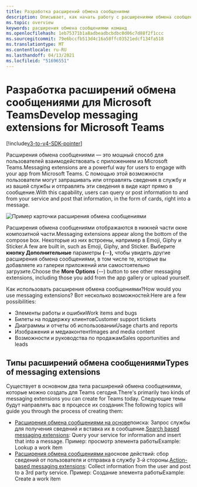 ```yaml
---
title: Разработка расширений обмена сообщениями
description: Описывает, как начать работу с расширениями обмена сообщениями в Microsoft Teams
ms.topic: overview
keywords: расширения обмена сообщениями команд
ms.openlocfilehash: 1eb75371b1a8adbeadbcbdbc0d06c7d88f2f1ccc
ms.sourcegitcommit: 79e6bccfb513d4c16a58ffc03521edcf134fa518
ms.translationtype: MT
ms.contentlocale: ru-RU
ms.lasthandoff: 04/13/2021
ms.locfileid: "51696551"
---
```

# <a name="develop-messaging-extensions-for-microsoft-teams"></a><span data-ttu-id="40be7-104">Разработка расширений обмена сообщениями для Microsoft Teams</span><span class="sxs-lookup"><span data-stu-id="40be7-104">Develop messaging extensions for Microsoft Teams</span></span>

[!include[v3-to-v4-SDK-pointer](~/includes/v3-to-v4-pointer-me.md)]

<span data-ttu-id="40be7-105">Расширения обмена сообщениями — это мощный способ для пользователей взаимодействовать с приложением из Microsoft Teams.</span><span class="sxs-lookup"><span data-stu-id="40be7-105">Messaging extensions are a powerful way for users to engage with your app from Microsoft Teams.</span></span> <span data-ttu-id="40be7-106">С помощью этой возможности пользователи могут запрашивать или отправлять сведения в службу и из вашей службы и отправлять эти сведения в виде карт прямо в сообщение.</span><span class="sxs-lookup"><span data-stu-id="40be7-106">With this capability, users can query or post information to and from your service and post that information, in the form of cards, right into a message.</span></span>

![Пример карточки расширения обмена сообщениями](~/assets/images/compose-extensions/ceexample.png)

<span data-ttu-id="40be7-108">Расширения обмена сообщениями отображаются в нижней части окне композитной части.</span><span class="sxs-lookup"><span data-stu-id="40be7-108">Messaging extensions appear along the bottom of the compose box.</span></span> <span data-ttu-id="40be7-109">Некоторые из них встроены, например в Emoji, Giphy и Sticker.</span><span class="sxs-lookup"><span data-stu-id="40be7-109">A few are built in, such as Emoji, Giphy, and Sticker.</span></span> <span data-ttu-id="40be7-110">Выберите **кнопку Дополнительные** параметры **(&#8943;),** чтобы увидеть другие расширения обмена сообщениями, в том числе те, которые вы добавляете из галереи приложений или самостоятельно загрузите.</span><span class="sxs-lookup"><span data-stu-id="40be7-110">Choose the **More Options** (**&#8943;**) button to see other messaging extensions, including those you add from the app gallery or upload yourself.</span></span>

<span data-ttu-id="40be7-111">Как использовать расширения обмена сообщениями?</span><span class="sxs-lookup"><span data-stu-id="40be7-111">How would you use messaging extensions?</span></span> <span data-ttu-id="40be7-112">Вот несколько возможностей:</span><span class="sxs-lookup"><span data-stu-id="40be7-112">Here are a few possibilities:</span></span>

* <span data-ttu-id="40be7-113">Элементы работы и ошибки</span><span class="sxs-lookup"><span data-stu-id="40be7-113">Work items and bugs</span></span>
* <span data-ttu-id="40be7-114">Билеты на поддержку клиентов</span><span class="sxs-lookup"><span data-stu-id="40be7-114">Customer support tickets</span></span>
* <span data-ttu-id="40be7-115">Диаграммы и отчеты об использовании</span><span class="sxs-lookup"><span data-stu-id="40be7-115">Usage charts and reports</span></span>
* <span data-ttu-id="40be7-116">Изображения и медиаконтент</span><span class="sxs-lookup"><span data-stu-id="40be7-116">Images and media content</span></span>
* <span data-ttu-id="40be7-117">Возможности и руководства по продажам</span><span class="sxs-lookup"><span data-stu-id="40be7-117">Sales opportunities and leads</span></span>

## <a name="types-of-messaging-extensions"></a><span data-ttu-id="40be7-118">Типы расширений обмена сообщениями</span><span class="sxs-lookup"><span data-stu-id="40be7-118">Types of messaging extensions</span></span>

<span data-ttu-id="40be7-119">Существует в основном два типа расширений обмена сообщениями, которые можно создать для Teams сегодня.</span><span class="sxs-lookup"><span data-stu-id="40be7-119">There's primarily two kinds of messaging extensions you can create for Teams today.</span></span> <span data-ttu-id="40be7-120">Следующие темы будут направлять вас в процессе их создания:</span><span class="sxs-lookup"><span data-stu-id="40be7-120">The following topics will guide you through the process of creating them:</span></span>

* <span data-ttu-id="40be7-121">[Расширения обмена сообщениями на основе](~/resources/messaging-extension-v3/search-extensions.md)поиска: Запрос службы для получения сведений и вставка их в сообщение.</span><span class="sxs-lookup"><span data-stu-id="40be7-121">[Search based messaging extensions](~/resources/messaging-extension-v3/search-extensions.md): Query your service for information and insert that into a message.</span></span> <span data-ttu-id="40be7-122">Пример: просмотр элемента работы</span><span class="sxs-lookup"><span data-stu-id="40be7-122">Example: Lookup a work item</span></span>
* <span data-ttu-id="40be7-123">[Расширения обмена сообщениями на](~/resources/messaging-extension-v3/create-extensions.md)основе действий: сбор сведений от пользователя и отправка в службу 3-й стороны.</span><span class="sxs-lookup"><span data-stu-id="40be7-123">[Action-based messaging extensions](~/resources/messaging-extension-v3/create-extensions.md): Collect information from the user and post to a 3rd party service.</span></span> <span data-ttu-id="40be7-124">Пример: Создание элемента работы</span><span class="sxs-lookup"><span data-stu-id="40be7-124">Example: Create a work item</span></span>
